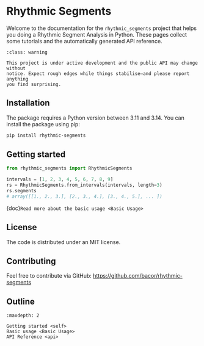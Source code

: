 # Rhythmic Segments

Welcome to the documentation for the `rhythmic_segments` project that helps 
you doing a Rhythmic Segment Analysis in Python. These pages
collect some tutorials and the automatically generated API
reference.

```{admonition} Early development
:class: warning

This project is under active development and the public API may change without
notice. Expect rough edges while things stabilise—and please report anything
you find surprising.
```


## Installation
The package requires a Python version between 3.11 and 3.14.
You can install the package using pip:

```sh
pip install rhythmic-segments
```

## Getting started

```python
from rhythmic_segments import RhythmicSegments

intervals = [1, 2, 3, 4, 5, 6, 7, 8, 9]
rs = RhythmicSegments.from_intervals(intervals, length=3)
rs.segments
# array([[1., 2., 3.], [2., 3., 4.], [3., 4., 5.], ... ])
```

{doc}`Read more about the basic usage <Basic Usage>`


## License

The code is distributed under an MIT license.

## Contributing

Feel free to contribute via GitHub: https://github.com/bacor/rhythmic-segments


## Outline


```{toctree}
:maxdepth: 2

Getting started <self>
Basic usage <Basic Usage>
API Reference <api>
```
